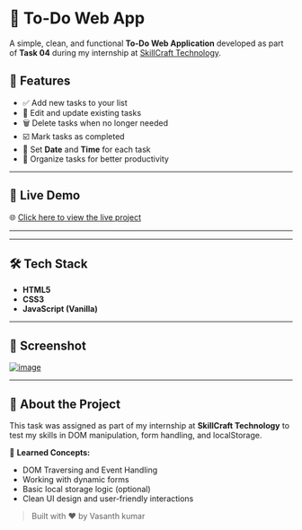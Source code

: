 # 📝 To-Do Web App

A simple, clean, and functional **To-Do Web Application** developed as part of **Task 04** during my internship at [SkillCraft Technology](https://www.linkedin.com/company/skillcraft-technology).

## 🚀 Features

- ✅ Add new tasks to your list  
- 📝 Edit and update existing tasks  
- 🗑️ Delete tasks when no longer needed  
- ☑️ Mark tasks as completed  
- 📅 Set **Date** and **Time** for each task  
- 🧹 Organize tasks for better productivity  

---

## 🔗 Live Demo

🌐 [Click here to view the live project](http)

---

---

## 🛠️ Tech Stack

- **HTML5**
- **CSS3**
- **JavaScript (Vanilla)**

---

## 📸 Screenshot

<a href="https://ibb.co/hRwY21wJ"><img src="https://i.ibb.co/4Z314g3n/image.png" alt="image" border="0"></a>


---

## 📌 About the Project

This task was assigned as part of my internship at **SkillCraft Technology** to test my skills in DOM manipulation, form handling, and localStorage.

🧠 **Learned Concepts:**
- DOM Traversing and Event Handling
- Working with dynamic forms
- Basic local storage logic (optional)
- Clean UI design and user-friendly interactions

> Built with ❤️ by Vasanth kumar

